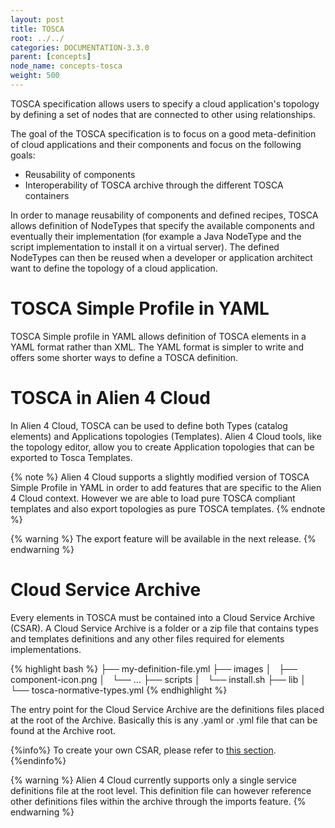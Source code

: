 ```yaml
---
layout: post
title: TOSCA
root: ../../
categories: DOCUMENTATION-3.3.0
parent: [concepts]
node_name: concepts-tosca
weight: 500
---
```



TOSCA specification allows users to specify a cloud application's topology by defining a set of nodes that are connected to other using relationships.

The goal of the TOSCA specification is to focus on a good meta-definition of cloud applications and their components and focus on the following goals:

* Reusability of components
* Interoperability of TOSCA archive through the different TOSCA containers

In order to manage reusability of components and defined recipes, TOSCA allows definition of NodeTypes that specify the available components and eventually their implementation (for example a Java NodeType and the script implementation to install it on a virtual server). The defined NodeTypes can then be reused when a developer or application architect want to define the topology of a cloud application.

# TOSCA Simple Profile in YAML

TOSCA Simple profile in YAML allows definition of TOSCA elements in a YAML format rather than XML. The YAML format is simpler to write and offers some shorter ways to define a TOSCA definition.


# TOSCA in Alien 4 Cloud

In Alien 4 Cloud, TOSCA can be used to define both Types (catalog elements) and Applications topologies (Templates). Alien 4 Cloud tools, like the topology editor, allow you to create Application topologies that can be exported to Tosca Templates.

{% note %}
Alien 4 Cloud supports a slightly modified version of TOSCA Simple Profile in YAML in order to add features that are specific to the Alien 4 Cloud context. However we are able to load pure TOSCA compliant templates and also export topologies as pure TOSCA templates.
{% endnote %}

{% warning %}
The export feature will be available in the next release.
{% endwarning %}

# Cloud Service Archive

Every elements in TOSCA must be contained into a Cloud Service Archive (CSAR). A Cloud Service Archive is a folder or a zip file that contains types and templates definitions and any other files required for elements implementations.

{% highlight bash %}
├── my-definition-file.yml
├── images
│   ├── component-icon.png
│   └── ...
├── scripts
│   └── install.sh
├── lib
│   └── tosca-normative-types.yml
{% endhighlight %}

The entry point for the Cloud Service Archive are the definitions files placed at the root of the Archive. Basically this is any .yaml or .yml file that can be found at the Archive root.

{%info%}
To create your own CSAR, please refer to [this section](#/documentation/3.0.0/devops_guide/tosca_concepts_types_custom.html).
{%endinfo%}

{% warning %}
Alien 4 Cloud currently supports only a single service definitions file at the root level. This definition file can however reference other definitions files within the archive through the imports feature.
{% endwarning %}
